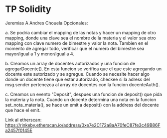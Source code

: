 # TP Solidity
Jeremias A
Andres Chouela
Opcionales:

a. Se podria cambiar el mapping de las notas y 
hacer un mapping de otro mapping, donde una clave sea el nombre de la materia 
y el valor sea otro mapping con clave numero de bimestre y valor la nota. 
Tambien en el momento de agregar todo, verificar que el numero del bimestre sea mayor/igual a 1 y menor/igual a 4.

b. Creamos un array de docentes autorizados y una funcion de agregarDocente().
En esta funcion se verifica que el que este agregando un docente este autorizado y se agregue.
Cuando se necesite hacer algo donde un docente tiene que estar autorizado, checkee si la adress del msg.sender 
pertenezca al array de docentes con la funcion docenteAuth().

c. Creamos un evento "Deposit", despues una funcion de deposit() que pida la materia y la nota. 
Cuando un docente determina una nota en la funcion set_nota_materia(), 
se hace un emit a deposit() con la address del docente que hace el emit. 

Link al etherscan:
https://rinkeby.etherscan.io/address/0xe7e2C172a8aA70feC87fe3c49B86Fa2457f0145E